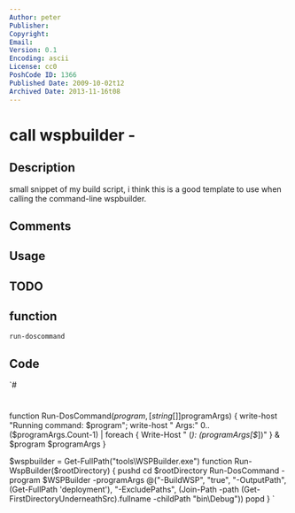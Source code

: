 ```yaml
---
Author: peter
Publisher: 
Copyright: 
Email: 
Version: 0.1
Encoding: ascii
License: cc0
PoshCode ID: 1366
Published Date: 2009-10-02t12
Archived Date: 2013-11-16t08
---
```


# call wspbuilder - 

## Description

small snippet of my build script, i think this is a good template to use when calling the command-line wspbuilder.

## Comments



## Usage



## TODO



## function

`run-doscommand`

## Code

`#
 #
 function Run-DosCommand($program, [string[]]$programArgs)
 {
 	write-host "Running command: $program";
 	write-host " Args:"
 	0..($programArgs.Count-1) | foreach { Write-Host " $($_): $($programArgs[$_])" }
 	& $program $programArgs
 }
 
 $wspbuilder = Get-FullPath("tools\WSPBuilder.exe")
 function Run-WspBuilder($rootDirectory)
 {
 	pushd
 	cd $rootDirectory
 	Run-DosCommand -program $WSPBuilder -programArgs @("-BuildWSP", 
 		"true", 
 		"-OutputPath", 
 		(Get-FullPath 'deployment'), 
 		"-ExcludePaths",
 		(Join-Path -path (Get-FirstDirectoryUnderneathSrc).fullname -childPath "bin\Debug"))
 	popd
 }
`

